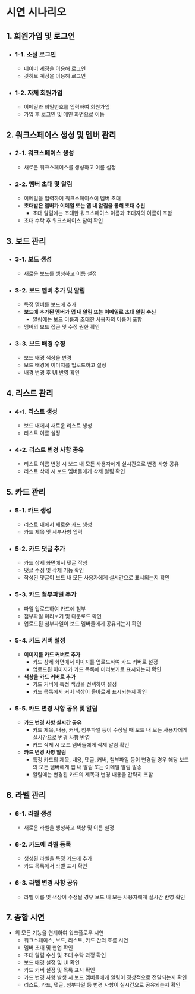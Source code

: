 # 시연 시나리오

## 1. 회원가입 및 로그인
- ### 1-1. 소셜 로그인
  - 네이버 계정을 이용해 로그인
  - 깃허브 계정을 이용해 로그인
- ### 1-2. 자체 회원가입
  - 이메일과 비밀번호를 입력하여 회원가입
  - 가입 후 로그인 및 메인 화면으로 이동

## 2. 워크스페이스 생성 및 멤버 관리
- ### 2-1. 워크스페이스 생성
  - 새로운 워크스페이스를 생성하고 이름 설정
- ### 2-2. 멤버 초대 및 알림
  - 이메일을 입력하여 워크스페이스에 멤버 초대
  - **초대받은 멤버가 이메일 또는 앱 내 알림을 통해 초대 수신**
    - 초대 알림에는 초대한 워크스페이스 이름과 초대자의 이름이 포함
  - 초대 수락 후 워크스페이스 참여 확인

## 3. 보드 관리
- ### 3-1. 보드 생성
  - 새로운 보드를 생성하고 이름 설정
- ### 3-2. 보드 멤버 추가 및 알림
  - 특정 멤버를 보드에 추가
  - **보드에 추가된 멤버가 앱 내 알림 또는 이메일로 초대 알림 수신**
    - 알림에는 보드 이름과 초대한 사용자의 이름이 포함
  - 멤버의 보드 접근 및 수정 권한 확인
- ### 3-3. 보드 배경 수정
  - 보드 배경 색상을 변경
  - 보드 배경에 이미지를 업로드하고 설정
  - 배경 변경 후 UI 반영 확인

## 4. 리스트 관리
- ### 4-1. 리스트 생성
  - 보드 내에서 새로운 리스트 생성
  - 리스트 이름 설정
- ### 4-2. 리스트 변경 사항 공유
  - 리스트 이름 변경 시 보드 내 모든 사용자에게 실시간으로 변경 사항 공유
  - 리스트 삭제 시 보드 멤버들에게 삭제 알림 확인

## 5. 카드 관리
- ### 5-1. 카드 생성
  - 리스트 내에서 새로운 카드 생성
  - 카드 제목 및 세부사항 입력
- ### 5-2. 카드 댓글 추가
  - 카드 상세 화면에서 댓글 작성
  - 댓글 수정 및 삭제 기능 확인
  - 작성된 댓글이 보드 내 모든 사용자에게 실시간으로 표시되는지 확인
- ### 5-3. 카드 첨부파일 추가
  - 파일 업로드하여 카드에 첨부
  - 첨부파일 미리보기 및 다운로드 확인
  - 업로드된 첨부파일이 보드 멤버들에게 공유되는지 확인
- ### 5-4. 카드 커버 설정
  - **이미지를 카드 커버로 추가**
    - 카드 상세 화면에서 이미지를 업로드하여 카드 커버로 설정
    - 업로드된 이미지가 카드 목록에 미리보기로 표시되는지 확인
  - **색상을 카드 커버로 추가**
    - 카드 커버에 특정 색상을 선택하여 설정
    - 카드 목록에서 커버 색상이 올바르게 표시되는지 확인
- ### 5-5. 카드 변경 사항 공유 및 알림
  - **카드 변경 사항 실시간 공유**
    - 카드 제목, 내용, 커버, 첨부파일 등이 수정될 때 보드 내 모든 사용자에게 실시간으로 변경 사항 반영
    - 카드 삭제 시 보드 멤버들에게 삭제 알림 확인
  - **카드 변경 사항 알림**
    - 특정 카드의 제목, 내용, 댓글, 커버, 첨부파일 등이 변경될 경우 해당 보드의 모든 멤버에게 앱 내 알림 또는 이메일 알림 발송
    - 알림에는 변경된 카드의 제목과 변경 내용을 간략히 포함

## 6. 라벨 관리
- ### 6-1. 라벨 생성
  - 새로운 라벨을 생성하고 색상 및 이름 설정
- ### 6-2. 카드에 라벨 등록
  - 생성된 라벨을 특정 카드에 추가
  - 카드 목록에서 라벨 표시 확인
- ### 6-3. 라벨 변경 사항 공유
  - 라벨 이름 및 색상이 수정될 경우 보드 내 모든 사용자에게 실시간 반영 확인

## 7. 종합 시연
- 위 모든 기능을 연계하여 워크플로우 시연
  - 워크스페이스, 보드, 리스트, 카드 간의 흐름 시연
  - 멤버 초대 및 협업 확인
  - 초대 알림 수신 및 초대 수락 과정 확인
  - 보드 배경 설정 및 UI 확인
  - 카드 커버 설정 및 목록 표시 확인
  - 카드 변경 사항 발생 시 보드 멤버들에게 알림이 정상적으로 전달되는지 확인
  - 리스트, 카드, 댓글, 첨부파일 등 변경 사항이 실시간으로 공유되는지 확인
